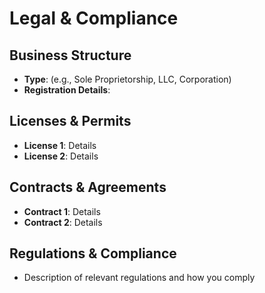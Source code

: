 
# Legal & Compliance

## Business Structure
- **Type**: (e.g., Sole Proprietorship, LLC, Corporation)
- **Registration Details**:

## Licenses & Permits
- **License 1**: Details
- **License 2**: Details

## Contracts & Agreements
- **Contract 1**: Details
- **Contract 2**: Details

## Regulations & Compliance
- Description of relevant regulations and how you comply
